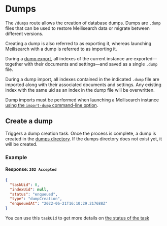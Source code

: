 # Dumps

The `/dumps` route allows the creation of database dumps. Dumps are `.dump` files that can be used to restore Meilisearch data or migrate between different versions.

Creating a dump is also referred to as exporting it, whereas launching Meilisearch with a dump is referred to as importing it.

During a [dump export](/reference/api/dump.md#create-a-dump), all indexes of the current instance are exported—together with their documents and settings—and saved as a single `.dump` file.

During a dump import, all indexes contained in the indicated `.dump` file are imported along with their associated documents and settings. Any existing index with the same uid as an index in the dump file will be overwritten.

Dump imports must be performed when launching a Meilisearch instance [using the `import-dump` command-line option](/learn/configuration/instance_options.md#import-dump).

## Create a dump

<RouteHighlighter method="POST" route="/dumps"/>

Triggers a dump creation task. Once the process is complete, a dump is created in the [dumps directory](/learn/configuration/instance_options.md#dumps-destination). If the dumps directory does not exist yet, it will be created.

### Example

<CodeSamples id="post_dump_1" />

#### Response: `202 Accepted`

```json
{
  "taskUid": 0,
  "indexUid": null,
  "status": "enqueued",
  "type": "dumpCreation",
  "enqueuedAt": "2022-06-21T16:10:29.217688Z"
}
```

You can use this `taskUid` to get more details on [the status of the task](/reference/api/tasks.md#get-one-task)
